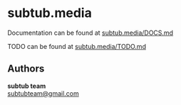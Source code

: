 # subtub.media

Documentation can be found at [subtub.media/DOCS.md](https://github.com/subtub/subtub.media/blob/master/DOCS.md)

TODO can be found at [subtub.media/TODO.md](https://github.com/subtub/subtub.media/blob/master/TODO.md)



## Authors

**subtub team**  
[subtubteam@gmail.com](mailto:subtubteam@gmail.com)
